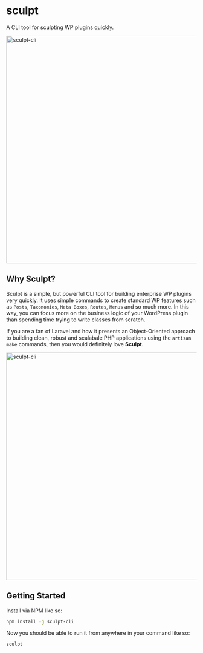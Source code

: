 # sculpt

A CLI tool for sculpting WP plugins quickly.

<img width="600" alt="sculpt-cli" src="https://github.com/user-attachments/assets/0cb12ddf-d380-4b0d-810e-3234130f86a3">

## Why Sculpt?

Sculpt is a simple, but powerful CLI tool for building enterprise WP plugins very quickly. It uses simple commands to create standard WP features such as `Posts`, `Taxonomies`, `Meta Boxes`, `Routes`, `Menus` and so much more. In this way, you can focus more on the business logic of your WordPress plugin than spending time trying to write classes from scratch.

If you are a fan of Laravel and how it presents an Object-Oriented approach to building clean, robust and scalabale PHP applications using the `artisan make` commands, then you would definitely love **Sculpt**.

<img width="600" alt="sculpt-cli" src="https://github.com/user-attachments/assets/ae5b3f15-f56b-4970-bcc0-0edd03db2dea">

## Getting Started

Install via NPM like so:

```bash
npm install -g sculpt-cli
```

Now you should be able to run it from anywhere in your command like so:

```bash
sculpt
```

